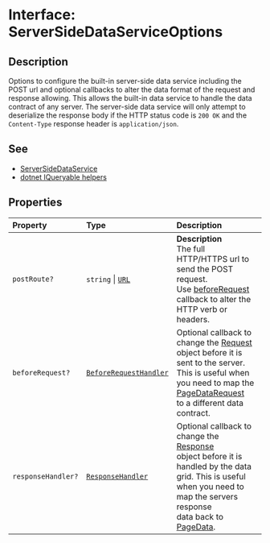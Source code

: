 # Interface: ServerSideDataServiceOptions

## Description

Options to configure the built-in server-side data service including the POST url and optional
callbacks to alter the data format of the request and response allowing. This allows the built-in data service
to handle the data contract of any server. The server-side data service will only attempt to deserialize the response
body if the HTTP status code is `200 OK` and the `Content-Type` response header is `application/json`.

## See

 - [ServerSideDataService](../classes/ServerSideDataService.md)
 - [dotnet IQueryable helpers](https://www.nuget.org/packages/DataGridVueDotnet/0.0.1-alpha)

## Properties

| Property | Type | Description |
| :------ | :------ | :------ |
| `postRoute?` | `string` \| [`URL`]( https://developer.mozilla.org/docs/Web/API/URL ) | **Description**<br />The full HTTP/HTTPS url to send the POST request.<br />Use [beforeRequest](ServerSideDataServiceOptions.md) callback to alter the HTTP verb or headers. |
| `beforeRequest?` | [`BeforeRequestHandler`](../type-aliases/BeforeRequestHandler.md) | Optional callback to change the [Request](https://developer.mozilla.org/docs/Web/API/Request)<br />object before it is sent to the server. This is useful when you need to map the [PageDataRequest](PageDataRequest.md)<br />to a different data contract. |
| `responseHandler?` | [`ResponseHandler`](../type-aliases/ResponseHandler.md) | Optional callback to change the [Response](https://developer.mozilla.org/docs/Web/API/Response)<br />object before it is handled by the data grid. This is useful when you need to map the servers response<br />data back to [PageData](PageData.md). |
